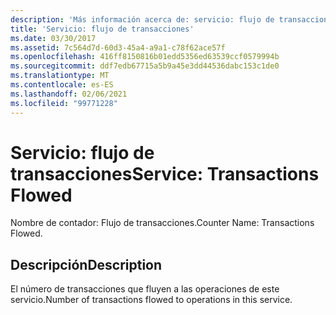 ```yaml
---
description: 'Más información acerca de: servicio: flujo de transacciones'
title: 'Servicio: flujo de transacciones'
ms.date: 03/30/2017
ms.assetid: 7c564d7d-60d3-45a4-a9a1-c78f62ace57f
ms.openlocfilehash: 416ff8150816b01edd5356ed63539ccf0579994b
ms.sourcegitcommit: ddf7edb67715a5b9a45e3dd44536dabc153c1de0
ms.translationtype: MT
ms.contentlocale: es-ES
ms.lasthandoff: 02/06/2021
ms.locfileid: "99771228"
---
```

# <a name="service-transactions-flowed"></a><span data-ttu-id="f7242-103">Servicio: flujo de transacciones</span><span class="sxs-lookup"><span data-stu-id="f7242-103">Service: Transactions Flowed</span></span>

<span data-ttu-id="f7242-104">Nombre de contador: Flujo de transacciones.</span><span class="sxs-lookup"><span data-stu-id="f7242-104">Counter Name: Transactions Flowed.</span></span>  
  
## <a name="description"></a><span data-ttu-id="f7242-105">Descripción</span><span class="sxs-lookup"><span data-stu-id="f7242-105">Description</span></span>  

 <span data-ttu-id="f7242-106">El número de transacciones que fluyen a las operaciones de este servicio.</span><span class="sxs-lookup"><span data-stu-id="f7242-106">Number of transactions flowed to operations in this service.</span></span>
